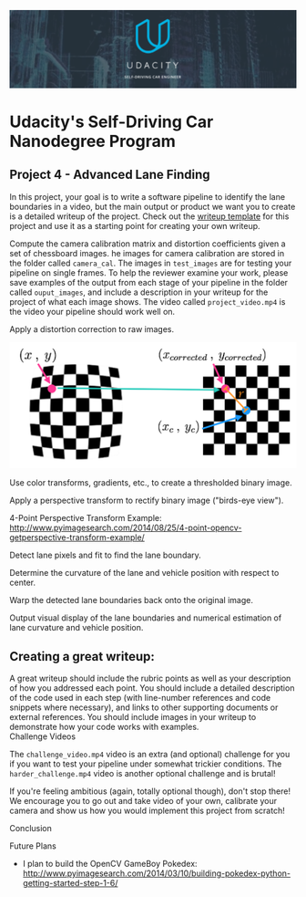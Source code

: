![ScreenShot](resources/screenshots/loading_screen.png)
# Udacity's Self-Driving Car Nanodegree Program
## Project 4 - Advanced Lane Finding

In this project, your goal is to write a software pipeline to identify the lane boundaries in a video, but the main output or product we want you to create is a detailed writeup of the project.  Check out the [writeup template](https://github.com/udacity/CarND-Advanced-Lane-Lines/blob/master/writeup_template.md) for this project and use it as a starting point for creating your own writeup.  

Compute the camera calibration matrix and distortion coefficients given a set of chessboard images.
he images for camera calibration are stored in the folder called `camera_cal`.  The images in `test_images` are for testing your pipeline on single frames.  To help the reviewer examine your work, please save examples of the output from each stage of your pipeline in the folder called `ouput_images`, and include a description in your writeup for the project of what each image shows.    The video called `project_video.mp4` is the video your pipeline should work well on. 

Apply a distortion correction to raw images.

![ScreenShot](resources/screenshots/distortion.png)

Use color transforms, gradients, etc., to create a thresholded binary image.

Apply a perspective transform to rectify binary image ("birds-eye view").

4-Point Perspective Transform Example:
http://www.pyimagesearch.com/2014/08/25/4-point-opencv-getperspective-transform-example/


Detect lane pixels and fit to find the lane boundary.

Determine the curvature of the lane and vehicle position with respect to center.

Warp the detected lane boundaries back onto the original image.

Output visual display of the lane boundaries and numerical estimation of lane curvature and vehicle position.

Creating a great writeup:
---
A great writeup should include the rubric points as well as your description of how you addressed each point.  You should include a detailed description of the code used in each step (with line-number references and code snippets where necessary), and links to other supporting documents or external references.  You should include images in your writeup to demonstrate how your code works with examples.  
Challenge Videos

The `challenge_video.mp4` video is an extra (and optional) challenge for you if you want to test your pipeline under somewhat trickier conditions.  The `harder_challenge.mp4` video is another optional challenge and is brutal!

If you're feeling ambitious (again, totally optional though), don't stop there!  We encourage you to go out and take video of your own, calibrate your camera and show us how you would implement this project from scratch!



Conclusion


Future Plans

+ I plan to build the OpenCV GameBoy Pokedex: http://www.pyimagesearch.com/2014/03/10/building-pokedex-python-getting-started-step-1-6/


